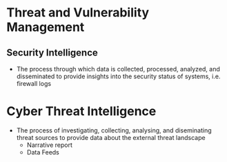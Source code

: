 # Threat and Vulnerability Management

## Security Intelligence
+ The process through which data is collected, processed, analyzed, and disseminated to provide insights into the security status of systems, i.e. firewall logs
# Cyber Threat Intelligence
+ The process of investigating, collecting, analysing, and diseminating threat sources to provide data about the external threat landscape
  - Narrative report
  - Data Feeds
